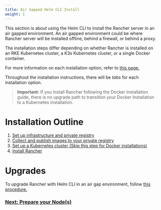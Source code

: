```yaml
---
title: Air Gapped Helm CLI Install
weight: 1
---
```


This section is about using the Helm CLI to install the Rancher server in an air gapped environment. An air gapped environment could be where Rancher server will be installed offline, behind a firewall, or behind a proxy.

The installation steps differ depending on whether Rancher is installed on an RKE Kubernetes cluster, a K3s Kubernetes cluster, or a single Docker container.

For more information on each installation option, refer to [this page.]({{<baseurl>}}/rancher/v2.6/en/installation/)

Throughout the installation instructions, there will be _tabs_ for each installation option.

> **Important:** If you install Rancher following the Docker installation guide, there is no upgrade path to transition your Docker Installation to a Kubernetes Installation.

# Installation Outline

1. [Set up infrastructure and private registry]({{<baseurl>}}/rancher/v2.6/en/installation/other-installation-methods/air-gap/prepare-nodes/)
2. [Collect and publish images to your private registry]({{<baseurl>}}/rancher/v2.6/en/installation/other-installation-methods/air-gap/populate-private-registry/)
3. [Set up a Kubernetes cluster (Skip this step for Docker installations)]({{<baseurl>}}/rancher/v2.6/en/installation/other-installation-methods/air-gap/launch-kubernetes/)
4. [Install Rancher]({{<baseurl>}}/rancher/v2.6/en/installation/other-installation-methods/air-gap/install-rancher/)

# Upgrades

To upgrade Rancher with Helm CLI in an air gap environment, follow [this procedure.]({{<baseurl>}}/rancher/v2.6/en/installation/install-rancher-on-k8s/upgrades/)

### [Next: Prepare your Node(s)]({{<baseurl>}}/rancher/v2.6/en/installation/other-installation-methods/air-gap/prepare-nodes/)
